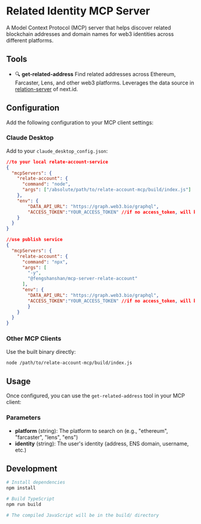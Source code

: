 # Related Identity MCP Server

A Model Context Protocol (MCP) server that helps discover related blockchain addresses and domain names for web3 identities across different platforms.

## Tools

- 🔍 **get-related-address**
Find related addresses across Ethereum, Farcaster, Lens, and other web3 platforms. Leverages the data source in [relation-server](https://github.com/NextDotID/relation_server) of next.id.


## Configuration

Add the following configuration to your MCP client settings:

### Claude Desktop
Add to your `claude_desktop_config.json`:
```json
//to your local relate-account-service
{
  "mcpServers": {
    "relate-account": {
      "command": "node",
      "args": ["/absolute/path/to/relate-account-mcp/build/index.js"]
    },
    "env": {
        "DATA_API_URL": "https://graph.web3.bio/graphql",
        "ACCESS_TOKEN":"YOUR_ACCESS_TOKEN" //if no access_token, will be limited after a certain amount of request
    }
  }
}

//use publish service
{
  "mcpServers": {
    "relate-account": {
      "command": "npx",
      "args": [
        "-y",
        "@fengshanshan/mcp-server-relate-account"
      ],
      "env": {
        "DATA_API_URL": "https://graph.web3.bio/graphql",
        "ACCESS_TOKEN":"YOUR_ACCESS_TOKEN" //if no access_token, will be limited after a certain amount of request
        }
    }
  }
}
```

### Other MCP Clients
Use the built binary directly:
```bash
node /path/to/relate-account-mcp/build/index.js
```

## Usage

Once configured, you can use the `get-related-address` tool in your MCP client:

### Parameters
- **platform** (string): The platform to search on (e.g., "ethereum", "farcaster", "lens", "ens")
- **identity** (string): The user's identity (address, ENS domain, username, etc.)


## Development

```bash
# Install dependencies
npm install

# Build TypeScript
npm run build

# The compiled JavaScript will be in the build/ directory
```


